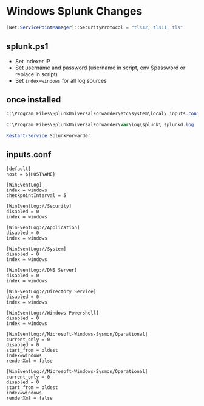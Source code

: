 # Windows Splunk Changes

```powershell
[Net.ServicePointManager]::SecurityProtocol = "tls12, tls11, tls"
```

## splunk.ps1

- Set Indexer IP
- Set username and password (username in script, env $password or replace in script)
- Set `index=windows` for all log sources

## once installed

```powershell
C:\Program Files\SplunkUniversalForwarder\etc\system\local\ inputs.conf outputs.conf
```

```powershell
C:\Program Files\SplunkUniversalForwarder\var\log\splunk\ splunkd.log
```

```powershell
Restart-Service SplunkForwarder
```

## inputs.conf

```
[default]
host = ${HOSTNAME}

[WinEventLog] 
index = windows
checkpointInterval = 5

[WinEventLog://Security]
disabled = 0
index = windows

[WinEventLog://Application]
disabled = 0
index = windows

[WinEventLog://System]
disabled = 0
index = windows

[WinEventLog://DNS Server]
disabled = 0
index = windows

[WinEventLog://Directory Service]
disabled = 0
index = windows

[WinEventLog://Windows Powershell]
disabled = 0
index = windows

[WinEventLog://Microsoft-Windows-Sysmon/Operational]
current_only = 0
disabled = 0
start_from = oldest
index=windows
renderXml = false

[WinEventLog://Microsoft-Windows-Sysmon/Operational]
current_only = 0
disabled = 0
start_from = oldest
index=windows
renderXml = false 
```